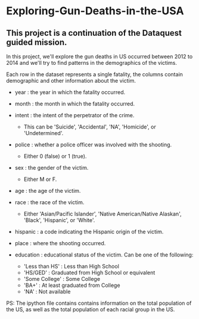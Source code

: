 # Exploring-Gun-Deaths-in-the-USA

This project is a continuation of the Dataquest guided mission. 
-----------------------------
In this project, we'll explore the gun deaths in US occurred between 2012 to 2014 and we'll try to find patterns in the demographics of the victims.

Each row in the dataset represents a single fatality, the columns contain demographic and other information about the victim.

* year : the year in which the fatality occurred.
* month : the month in which the fatality occurred.
* intent : the intent of the perpetrator of the crime. 
  - This can be 'Suicide', 'Accidental', 'NA', 'Homicide', or 'Undetermined'.
* police : whether a police officer was involved with the shooting. 
  - Either 0 (false) or 1 (true).
* sex : the gender of the victim.   
  - Either M or F.
* age : the age of the victim.
* race : the race of the victim. 
  - Either 'Asian/Pacific Islander', 'Native American/Native Alaskan', 'Black', 'Hispanic', or 'White'.
* hispanic : a code indicating the Hispanic origin of the victim.
* place : where the shooting occurred. 
* education : educational status of the victim. Can be one of the following:

   - 'Less than HS' : Less than High School
   - 'HS/GED' : Graduated from High School or equivalent
   - 'Some College' : Some College
   - 'BA+' : At least graduated from College
   - 'NA' : Not available
   
PS: The ipython file contains contains information on the total population of the US, as well as the total population of each racial group in the US.
